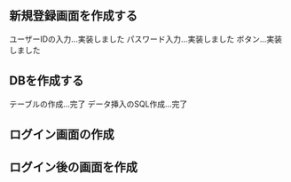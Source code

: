 ## 新規登録画面を作成する
ユーザーIDの入力...実装しました
パスワード入力...実装しました
ボタン...実装しました
## DBを作成する
テーブルの作成...完了
データ挿入のSQL作成...完了
## ログイン画面の作成
## ログイン後の画面を作成